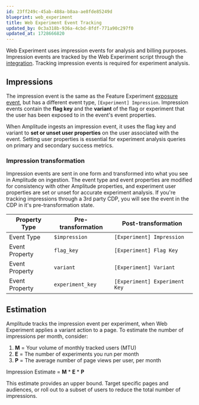```yaml
---
id: 23ff249c-45ab-488a-b8aa-ae8fde85249d
blueprint: web_experiment
title: Web Experiment Event Tracking
updated_by: 0c3a318b-936a-4cbd-8fdf-771a90c297f0
updated_at: 1728666820
---
```

Web Experiment uses impression events for analysis and billing purposes. Impression events are tracked by the Web Experiment script through the [integration](/docs/web-experiment/implementation#integrate-with-a-third-party-cdp). Tracking impression events is required for experiment analysis.

## Impressions

The impression event is the same as the Feature Experiment [exposure event](/docs/experiment/under-the-hood/event-tracking#exposure-events), but has a different event type, `[Experiment] Impression`. Impression events contain the **flag key** and the **variant** of the flag or experiment that the user has been exposed to in the event's event properties.

When Amplitude ingests an impression event, it uses the flag key and variant to **set or unset user properties** on the user associated with the event. Setting user properties is essential for experiment analysis queries on primary and secondary success metrics.

### Impression  transformation

Impression events are sent in one form and transformed into what you see in Amplitude on ingestion. The event type and event properties are modified for consistency with other Amplitude properties, and experiment user properties are set or unset for accurate experiment analysis. If you're tracking impressions through a 3rd party CDP, you will see the event in the CDP in it's pre-transformation state.

| Property Type | Pre-transformation | Post-transformation |
| --- | --- | --- |
| Event Type | `$impression` | `[Experiment] Impression` |
| Event Property | `flag_key` | `[Experiment] Flag Key` |
| Event Property | `variant` | `[Experiment] Variant` |
| Event Property | `experiment_key` | `[Experiment] Experiment Key` |

## Estimation

Amplitude tracks the impression event per experiment, when Web Experiment applies a variant action to a page. To estimate the number of impressions per month, consider:

1. **M** = Your volume of monthly tracked users (MTU)
2. **E** = The number of experiments you run per month
3. **P** = The average number of page views per user, per month

Impression Estimate = **M** * **E** * **P**

This estimate provides an upper bound. Target specific pages and audiences, or roll out to a subset of users to reduce the total number of impressions.